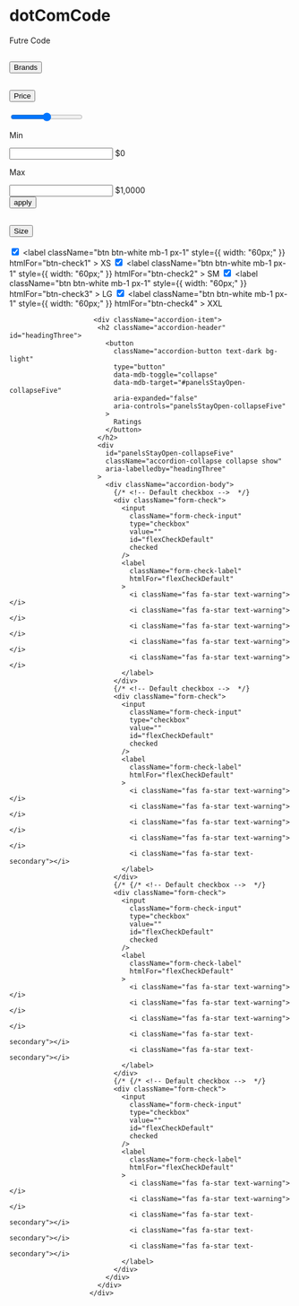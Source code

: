# dotComCode



Futre Code 
    <div className="accordion-item">
                          <h2 className="accordion-header" id="headingTwo">
                            <button
                              className="accordion-button text-dark bg-light"
                              type="button"
                              data-mdb-toggle="collapse"
                              data-mdb-target="#panelsStayOpen-collapseTwo"
                              aria-expanded="true"
                              aria-controls="panelsStayOpen-collapseTwo"
                            >
                              Brands
                            </button>
                          </h2>
                          <div
                            id="panelsStayOpen-collapseTwo"
                            className="accordion-collapse collapse show"
                            aria-labelledby="headingTwo"
                          ></div>
                        </div>
                        <div className="accordion-item">
                          <h2 className="accordion-header" id="headingThree">
                            <button
                              className="accordion-button text-dark bg-light"
                              type="button"
                              data-mdb-toggle="collapse"
                              data-mdb-target="#panelsStayOpen-collapseThree"
                              aria-expanded="false"
                              aria-controls="panelsStayOpen-collapseThree"
                            >
                              Price
                            </button>
                          </h2>
                          <div
                            id="panelsStayOpen-collapseThree"
                            className="accordion-collapse collapse show"
                            aria-labelledby="headingThree"
                          >
                            <div className="accordion-body">
                              <div className="range">
                                <input
                                  type="range"
                                  className="form-range"
                                  id="customRange1"
                                />
                              </div>
                              <div className="row mb-3">
                                <div className="col-6">
                                  <p className="mb-0">Min</p>
                                  <div className="form-outline">
                                    <input
                                      type="number"
                                      id="typeNumber"
                                      className="form-control"
                                    />
                                    <label
                                      className="form-label"
                                      htmlFor="typeNumber"
                                    >
                                      $0
                                    </label>
                                  </div>
                                </div>
                                <div className="col-6">
                                  <p className="mb-0">Max</p>
                                  <div className="form-outline">
                                    <input
                                      type="number"
                                      id="typeNumber"
                                      className="form-control"
                                    />
                                    <label
                                      className="form-label"
                                      htmlFor="typeNumber"
                                    >
                                      $1,0000
                                    </label>
                                  </div>
                                </div>
                              </div>
                              <button
                                type="button"
                                className="btn btn-white w-100 border border-secondary"
                              >
                                apply
                              </button>
                            </div>
                          </div>
                        </div>
                        <div className="accordion-item">
                          <h2 className="accordion-header" id="headingThree">
                            <button
                              className="accordion-button text-dark bg-light"
                              type="button"
                              data-mdb-toggle="collapse"
                              data-mdb-target="#panelsStayOpen-collapseFour"
                              aria-expanded="false"
                              aria-controls="panelsStayOpen-collapseFour"
                            >
                              Size
                            </button>
                          </h2>
                          <div
                            id="panelsStayOpen-collapseFour"
                            className="accordion-collapse collapse show"
                            aria-labelledby="headingThree"
                          >
                            <div className="accordion-body">
                              <input
                                type="checkbox"
                                className="btn-check border justify-content-center"
                                id="btn-check1"
                                checked
                                autocomplete="off"
                              />
                              <label
                                className="btn btn-white mb-1 px-1"
                                style={{ width: "60px;" }}
                                htmlFor="btn-check1"
                              >
                                XS
                              </label>
                              <input
                                type="checkbox"
                                className="btn-check border justify-content-center"
                                id="btn-check2"
                                checked
                                autocomplete="off"
                              />
                              <label
                                className="btn btn-white mb-1 px-1"
                                style={{ width: "60px;" }}
                                htmlFor="btn-check2"
                              >
                                SM
                              </label>
                              <input
                                type="checkbox"
                                className="btn-check border justify-content-center"
                                id="btn-check3"
                                checked
                                autocomplete="off"
                              />
                              <label
                                className="btn btn-white mb-1 px-1"
                                style={{ width: "60px;" }}
                                htmlFor="btn-check3"
                              >
                                LG
                              </label>
                              <input
                                type="checkbox"
                                className="btn-check border justify-content-center"
                                id="btn-check4"
                                checked
                                autocomplete="off"
                              />
                              <label
                                className="btn btn-white mb-1 px-1"
                                style={{ width: "60px;" }}
                                htmlFor="btn-check4"
                              >
                                XXL
                              </label>
                            </div>
                          </div>
                        </div>


                         <div className="accordion-item">
                          <h2 className="accordion-header" id="headingThree">
                            <button
                              className="accordion-button text-dark bg-light"
                              type="button"
                              data-mdb-toggle="collapse"
                              data-mdb-target="#panelsStayOpen-collapseFive"
                              aria-expanded="false"
                              aria-controls="panelsStayOpen-collapseFive"
                            >
                              Ratings
                            </button>
                          </h2>
                          <div
                            id="panelsStayOpen-collapseFive"
                            className="accordion-collapse collapse show"
                            aria-labelledby="headingThree"
                          >
                            <div className="accordion-body">
                              {/* <!-- Default checkbox -->  */}
                              <div className="form-check">
                                <input
                                  className="form-check-input"
                                  type="checkbox"
                                  value=""
                                  id="flexCheckDefault"
                                  checked
                                />
                                <label
                                  className="form-check-label"
                                  htmlFor="flexCheckDefault"
                                >
                                  <i className="fas fa-star text-warning"></i>
                                  <i className="fas fa-star text-warning"></i>
                                  <i className="fas fa-star text-warning"></i>
                                  <i className="fas fa-star text-warning"></i>
                                  <i className="fas fa-star text-warning"></i>
                                </label>
                              </div>
                              {/* <!-- Default checkbox -->  */}
                              <div className="form-check">
                                <input
                                  className="form-check-input"
                                  type="checkbox"
                                  value=""
                                  id="flexCheckDefault"
                                  checked
                                />
                                <label
                                  className="form-check-label"
                                  htmlFor="flexCheckDefault"
                                >
                                  <i className="fas fa-star text-warning"></i>
                                  <i className="fas fa-star text-warning"></i>
                                  <i className="fas fa-star text-warning"></i>
                                  <i className="fas fa-star text-warning"></i>
                                  <i className="fas fa-star text-secondary"></i>
                                </label>
                              </div>
                              {/* {/* <!-- Default checkbox -->  */}
                              <div className="form-check">
                                <input
                                  className="form-check-input"
                                  type="checkbox"
                                  value=""
                                  id="flexCheckDefault"
                                  checked
                                />
                                <label
                                  className="form-check-label"
                                  htmlFor="flexCheckDefault"
                                >
                                  <i className="fas fa-star text-warning"></i>
                                  <i className="fas fa-star text-warning"></i>
                                  <i className="fas fa-star text-warning"></i>
                                  <i className="fas fa-star text-secondary"></i>
                                  <i className="fas fa-star text-secondary"></i>
                                </label>
                              </div>
                              {/* {/* <!-- Default checkbox -->  */}
                              <div className="form-check">
                                <input
                                  className="form-check-input"
                                  type="checkbox"
                                  value=""
                                  id="flexCheckDefault"
                                  checked
                                />
                                <label
                                  className="form-check-label"
                                  htmlFor="flexCheckDefault"
                                >
                                  <i className="fas fa-star text-warning"></i>
                                  <i className="fas fa-star text-warning"></i>
                                  <i className="fas fa-star text-secondary"></i>
                                  <i className="fas fa-star text-secondary"></i>
                                  <i className="fas fa-star text-secondary"></i>
                                </label>
                              </div>
                            </div>
                          </div>
                        </div>